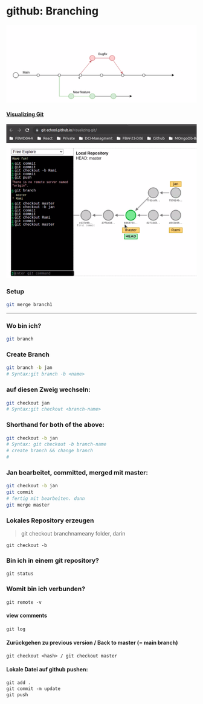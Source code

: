 # github: Branching

![branching](./assets/branching.png)

#### [Visualizing Git](https://git-school.github.io/visualizing-git/)

![visualizing-git](./assets/visualizing-git.png)

### Setup

```bash
git merge branch1
```

---

### Wo bin ich?

```bash
git branch
```

### Create Branch

```bash
git branch -b jan
# Syntax:git branch -b <name>
```

### auf diesen Zweig wechseln:

```bash
git checkout jan
# Syntax:git checkout <branch-name>
```

### Shorthand for both of the above:

```bash
git checkout -b jan
# Syntax: git checkout -b branch-name
# create branch && change branch
#
```

### Jan bearbeitet, committed, merged mit master:

```bash
git checkout -b jan
git commit
# fertig mit bearbeiten. dann
git merge master
```

### Lokales Repository erzeugen

> git checkout branchnameany folder, darin

```git
git checkout -b
```

### Bin ich in einem git repository?

```git
git status
```

### Womit bin ich verbunden?

```git
git remote -v
```

#### view comments

```git
git log
```

#### Zurückgehen zu previous version / Back to master (= main branch)

```git
git checkout <hash> / git checkout master
```

#### Lokale Datei auf github pushen:

```git
git add .
git commit -m update
git push
```
